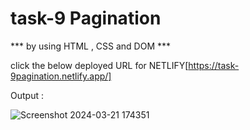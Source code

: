 # task-9 Pagination

*** by using HTML , CSS and DOM ***

click the below deployed URL for 
NETLIFY[https://task-9pagination.netlify.app/]

Output :

![Screenshot 2024-03-21 174351](https://github.com/Meenajayaraj/task-9-pagination/assets/154115927/1c27c57d-d729-46a5-9735-10b70e8be789)
